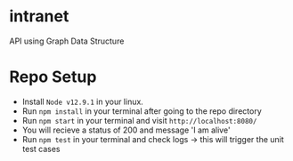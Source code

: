 # intranet
API using Graph Data Structure


# Repo Setup
- Install `Node v12.9.1` in your linux.
- Run `npm install` in your terminal after going to the repo directory
- Run `npm start`  in your terminal and visit `http://localhost:8080/`
- You will recieve a  status of 200 and message 'I am alive'
- Run `npm test` in your terminal and check logs -> this will trigger the unit test cases